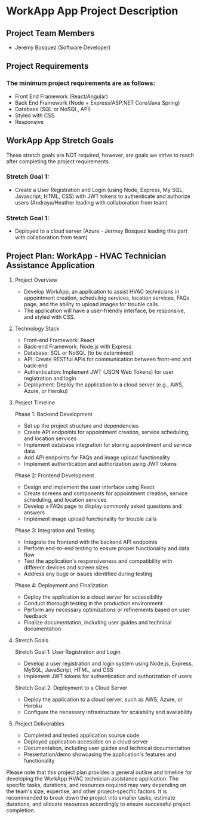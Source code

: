 # WorkApp App Project Description


## Project Team Members
- Jeremy Bosquez (Software Developer)

## Project Requirements

### The minimum project requirements are as follows:
- Front End Framework (React/Angular)
- Back End Framework (Node + Express/ASP.NET Core/Java Spring)
- Database (SQL or NoSQL, API)
- Styled with CSS
- Responsive
  
## WorkApp App Stretch Goals
These stretch goals are NOT required, however, are goals we strive to reach after completing the project requirements.
  ### Stretch Goal 1:
  - Create a User Registration and Login (using Node, Express, My SQL, Javascript, HTML, CSS) with JWT tokens to authenticate and authorize users (Andraya/Heather leading with collaboration from team)
  ### Stretch Goal 1:
  - Deployed to a cloud server (Azure - Jermey Bosquez leading this part with collaboration from team)
  
## Project Plan: WorkApp - HVAC Technician Assistance Application

1. Project Overview
   - Develop WorkApp, an application to assist HVAC technicians in appointment creation, scheduling services, location services, FAQs page, and the ability to upload images for trouble calls.
   - The application will have a user-friendly interface, be responsive, and styled with CSS.

2. Technology Stack
   - Front-end Framework: React
   - Back-end Framework: Node.js with Express
   - Database: SQL or NoSQL (to be determined)
   - API: Create RESTful APIs for communication between front-end and back-end
   - Authentication: Implement JWT (JSON Web Tokens) for user registration and login
   - Deployment: Deploy the application to a cloud server (e.g., AWS, Azure, or Heroku)

3. Project Timeline

   Phase 1: Backend Development
   - Set up the project structure and dependencies
   - Create API endpoints for appointment creation, service scheduling, and location services
   - Implement database integration for storing appointment and service data
   - Add API endpoints for FAQs and image upload functionality
   - Implement authentication and authorization using JWT tokens

   Phase 2: Frontend Development
   - Design and implement the user interface using React
   - Create screens and components for appointment creation, service scheduling, and location services
   - Develop a FAQs page to display commonly asked questions and answers
   - Implement image upload functionality for trouble calls

   Phase 3: Integration and Testing
   - Integrate the frontend with the backend API endpoints
   - Perform end-to-end testing to ensure proper functionality and data flow
   - Test the application's responsiveness and compatibility with different devices and screen sizes
   - Address any bugs or issues identified during testing

   Phase 4: Deployment and Finalization
   - Deploy the application to a cloud server for accessibility
   - Conduct thorough testing in the production environment
   - Perform any necessary optimizations or refinements based on user feedback
   - Finalize documentation, including user guides and technical documentation

4. Stretch Goals

   Stretch Goal 1: User Registration and Login
   - Develop a user registration and login system using Node.js, Express, MySQL, JavaScript, HTML, and CSS
   - Implement JWT tokens for authentication and authorization of users

   Stretch Goal 2: Deployment to a Cloud Server
   - Deploy the application to a cloud server, such as AWS, Azure, or Heroku
   - Configure the necessary infrastructure for scalability and availability

5. Project Deliverables

   - Completed and tested application source code
   - Deployed application accessible on a cloud server
   - Documentation, including user guides and technical documentation
   - Presentation/demo showcasing the application's features and functionality

Please note that this project plan provides a general outline and timeline for developing the WorkApp HVAC technician assistance application. The specific tasks, durations, and resources required may vary depending on the team's size, expertise, and other project-specific factors. It is recommended to break down the project into smaller tasks, estimate durations, and allocate resources accordingly to ensure successful project completion.